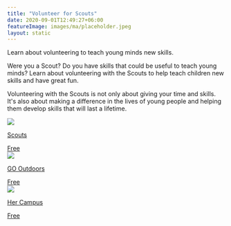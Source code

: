 ```yaml
---
title: "Volunteer for Scouts"
date: 2020-09-01T12:49:27+06:00
featureImage: images/ma/placeholder.jpeg
layout: static
---
```


Learn about volunteering to teach young minds new skills.

Were you a Scout? Do you have skills that could be useful to teach young minds? Learn about volunteering with the Scouts to help teach children new skills and have great fun.

Volunteering with the Scouts is not only about giving your time and skills. It's also about making a difference in the lives of young people and helping them develop skills that will last a lifetime.

<a class="ma-link" href="https://www.scouts.org.uk/volunteer/volunteering-with-scouts/what-do-volunteers-do/"><div class="ma-card ma-card-Community"><div class="ma-icon"><img src ="/images/icon-check.png"/></div><div class="ma-name"><p>Scouts</p></div><div class="ma-paid-text"><span>Free</span></div></div></a><a class="ma-link" href="https://blog.gooutdoors.co.uk/how-and-why-to-volunteer-for-the-scout-association/"><div class="ma-card ma-card-Community"><div class="ma-icon"><img src ="/images/icon-check.png"/></div><div class="ma-name"><p>GO Outdoors</p></div><div class="ma-paid-text"><span>Free</span></div></div></a><a class="ma-link" href="https://www.hercampus.com/school/leeds/benefits-volunteering-scouts/"><div class="ma-card ma-card-Community"><div class="ma-icon"><img src ="/images/icon-check.png"/></div><div class="ma-name"><p>Her Campus</p></div><div class="ma-paid-text"><span>Free</span></div></div></a>  

<br/><br/>






